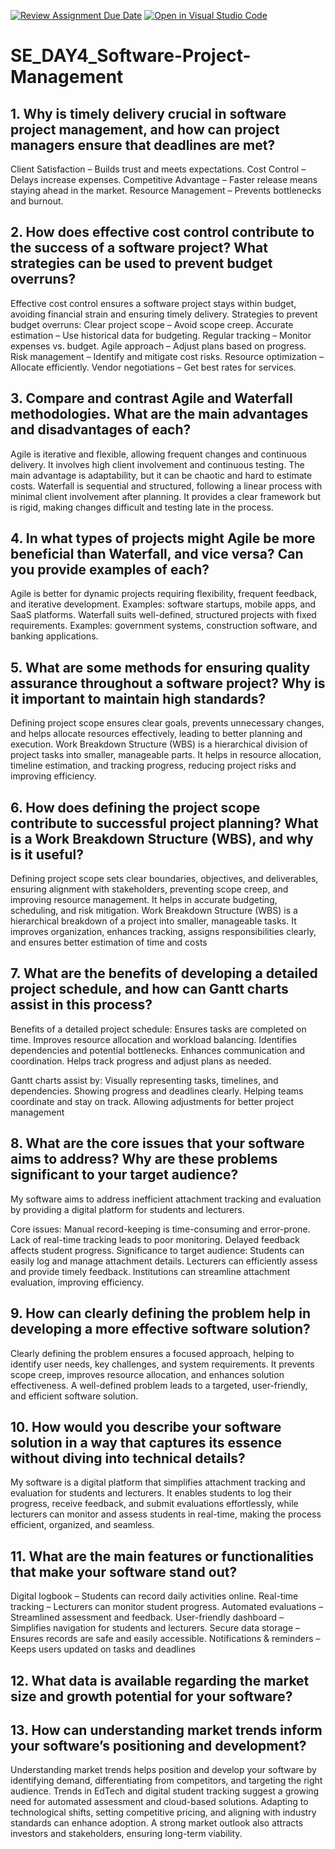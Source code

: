 [![Review Assignment Due Date](https://classroom.github.com/assets/deadline-readme-button-22041afd0340ce965d47ae6ef1cefeee28c7c493a6346c4f15d667ab976d596c.svg)](https://classroom.github.com/a/9pw6JKcu)
[![Open in Visual Studio Code](https://classroom.github.com/assets/open-in-vscode-2e0aaae1b6195c2367325f4f02e2d04e9abb55f0b24a779b69b11b9e10269abc.svg)](https://classroom.github.com/online_ide?assignment_repo_id=18487288&assignment_repo_type=AssignmentRepo)
# SE_DAY4_Software-Project-Management
## 1. Why is timely delivery crucial in software project management, and how can project managers ensure that deadlines are met?
Client Satisfaction – Builds trust and meets expectations.
Cost Control – Delays increase expenses.
Competitive Advantage – Faster release means staying ahead in the market.
Resource Management – Prevents bottlenecks and burnout.

## 2. How does effective cost control contribute to the success of a software project? What strategies can be used to prevent budget overruns?
Effective cost control ensures a software project stays within budget, avoiding financial strain and ensuring timely delivery.
Strategies to prevent budget overruns:
    Clear project scope – Avoid scope creep.
    Accurate estimation – Use historical data for budgeting.
    Regular tracking – Monitor expenses vs. budget.
    Agile approach – Adjust plans based on progress.
    Risk management – Identify and mitigate cost risks.
    Resource optimization – Allocate efficiently.
    Vendor negotiations – Get best rates for services.
    
## 3. Compare and contrast Agile and Waterfall methodologies. What are the main advantages and disadvantages of each?
Agile is iterative and flexible, allowing frequent changes and continuous delivery. It involves high client involvement and continuous testing. The main advantage is adaptability, but it can be chaotic and hard to estimate costs.
Waterfall is sequential and structured, following a linear process with minimal client involvement after planning. It provides a clear framework but is rigid, making changes difficult and testing late in the process.

## 4. In what types of projects might Agile be more beneficial than Waterfall, and vice versa? Can you provide examples of each?
Agile is better for dynamic projects requiring flexibility, frequent feedback, and iterative development. Examples: software startups, mobile apps, and SaaS platforms.
Waterfall suits well-defined, structured projects with fixed requirements. Examples: government systems, construction software, and banking applications.

## 5. What are some methods for ensuring quality assurance throughout a software project? Why is it important to maintain high standards?
Defining project scope ensures clear goals, prevents unnecessary changes, and helps allocate resources effectively, leading to better planning and execution.
Work Breakdown Structure (WBS) is a hierarchical division of project tasks into smaller, manageable parts. It helps in resource allocation, timeline estimation, and tracking progress, reducing project risks and improving efficiency.

## 6. How does defining the project scope contribute to successful project planning? What is a Work Breakdown Structure (WBS), and why is it useful?
Defining project scope sets clear boundaries, objectives, and deliverables, ensuring alignment with stakeholders, preventing scope creep, and improving resource management. It helps in accurate budgeting, scheduling, and risk mitigation.
Work Breakdown Structure (WBS) is a hierarchical breakdown of a project into smaller, manageable tasks. It improves organization, enhances tracking, assigns responsibilities clearly, and ensures better estimation of time and costs

## 7. What are the benefits of developing a detailed project schedule, and how can Gantt charts assist in this process?
Benefits of a detailed project schedule:
    Ensures tasks are completed on time.
    Improves resource allocation and workload balancing.
    Identifies dependencies and potential bottlenecks.
    Enhances communication and coordination.
    Helps track progress and adjust plans as needed.

Gantt charts assist by:
    Visually representing tasks, timelines, and dependencies.
    Showing progress and deadlines clearly.
    Helping teams coordinate and stay on track.
    Allowing adjustments for better project management
    
## 8. What are the core issues that your software aims to address? Why are these problems significant to your target audience?
My software aims to address inefficient attachment tracking and evaluation by providing a digital platform for students and lecturers.

Core issues:
    Manual record-keeping is time-consuming and error-prone.
    Lack of real-time tracking leads to poor monitoring.
    Delayed feedback affects student progress.
Significance to target audience:
    Students can easily log and manage attachment details.
    Lecturers can efficiently assess and provide timely feedback.
    Institutions can streamline attachment evaluation, improving efficiency.
    
## 9. How can clearly defining the problem help in developing a more effective software solution?
Clearly defining the problem ensures a focused approach, helping to identify user needs, key challenges, and system requirements. It prevents scope creep, improves resource allocation, and enhances solution effectiveness. A well-defined problem leads to a targeted, user-friendly, and efficient software solution.

## 10. How would you describe your software solution in a way that captures its essence without diving into technical details?
My software is a digital platform that simplifies attachment tracking and evaluation for students and lecturers. It enables students to log their progress, receive feedback, and submit evaluations effortlessly, while lecturers can monitor and assess students in real-time, making the process efficient, organized, and seamless.

## 11. What are the main features or functionalities that make your software stand out?
Digital logbook – Students can record daily activities online.
Real-time tracking – Lecturers can monitor student progress.
Automated evaluations – Streamlined assessment and feedback.
User-friendly dashboard – Simplifies navigation for students and lecturers.
Secure data storage – Ensures records are safe and easily accessible.
Notifications & reminders – Keeps users updated on tasks and deadlines

## 12. What data is available regarding the market size and growth potential for your software?
## 13. How can understanding market trends inform your software’s positioning and development?
Understanding market trends helps position and develop your software by identifying demand, differentiating from competitors, and targeting the right audience. Trends in EdTech and digital student tracking suggest a growing need for automated assessment and cloud-based solutions. Adapting to technological shifts, setting competitive pricing, and aligning with industry standards can enhance adoption. A strong market outlook also attracts investors and stakeholders, ensuring long-term viability. 
